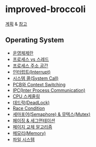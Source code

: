 # improved-broccoli

[계획](https://github.com/k1ngbon/improved-broccoli/blob/main/기타/계획.md) & [참고](https://github.com/gyoogle/tech-interview-for-developer)

## Operating System

- [운영체제란]()
- [프로세스 vs 스레드]()
- [프로세스 주소 공간]()
- [인터럽트(Interrupt)]()
- [시스템 콜(System Call)]()
- [PCB와 Context Switching]()
- [IPC(Inter Process Communication)]()
- [CPU 스케줄링]()
- [데드락(DeadLock)]()
- [Race Condition]()
- [세마포어(Semaphore) & 뮤텍스(Mutex)]()
- [페이징 & 세그먼테이션]()
- [페이지 교체 알고리즘]()
- [메모리(Memory)]()
- [파일 시스템]()
